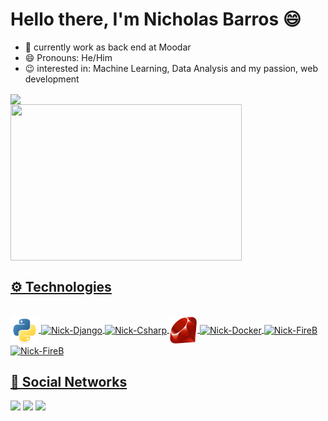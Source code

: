 # Hello there, I'm Nicholas Barros 😄

- 🔭 currently work as back end at Moodar
- 😄 Pronouns: He/Him
- 😉 interested in: Machine Learning, Data Analysis and my passion, web development

<div>
  <a href="https://github.com/NickRyanDev">
  <img align="center" height="203em" src="https://github-readme-stats.vercel.app/api?username=NickRyanDev&show_icons=true&theme=radical&include_all_commits=true&count_private=true"/>  
</div>
<div>
   <img align="center" height="250" width="370" src="https://github-readme-stats.vercel.app/api/top-langs/?username=NickRyanDev&theme=blue-green"/>
</div>
  
## ⚙️ Technologies
<div style="display: inline_block"><br>
  <img align="center" alt="Nick-Python" height="45" width="45" src="https://raw.githubusercontent.com/devicons/devicon/master/icons/python/python-original.svg">
  <img align="center" alt="Nick-Django" height="60" width="60" src="https://cdn.jsdelivr.net/gh/devicons/devicon/icons/django/django-original.svg">
  <img align="center" alt="Nick-Csharp" height="50" width="50" src="https://cdn.jsdelivr.net/gh/devicons/devicon/icons/csharp/csharp-line.svg">
  <img align="center" alt="Nick-Ruby" height="45" width="45" src="https://raw.githubusercontent.com/devicons/devicon/master/icons/ruby/ruby-original.svg">
  <img align="center" alt="Nick-Docker" height="60" width="60" src="https://cdn.jsdelivr.net/gh/devicons/devicon/icons/docker/docker-original.svg">
  <img align="center" alt="Nick-FireB" height="45" width="45" src="https://cdn.jsdelivr.net/gh/devicons/devicon/icons/firebase/firebase-plain.svg">
  <img align="center" alt="Nick-FireB" height="45" width="45" src="https://cdn.jsdelivr.net/gh/devicons/devicon/icons/postgresql/postgresql-plain.svg">
</div>
  
## 🧝 Social Networks
<div> 
 	<a href="https://www.linkedin.com/in/nicholas-barros-8a4027175" target="_blank"><img src="https://img.shields.io/badge/LinkedIn-0077B5?style=for-the-badge&logo=linkedin&logoColor=white" target="_blank"></a>
 <a href="https://api.whatsapp.com/send?phone=5581983364482" target="_blank"><img src="https://img.shields.io/badge/WhatsApp-25D366?style=for-the-badge&logo=whatsapp&logoColor=white" target="_blank"></a> 
  <a href = "mailto:nicholasryanb@gmail.com"><img src="https://img.shields.io/badge/Gmail-D14836?style=for-the-badge&logo=gmail&logoColor=white" target="_blank"></a>
</div>
